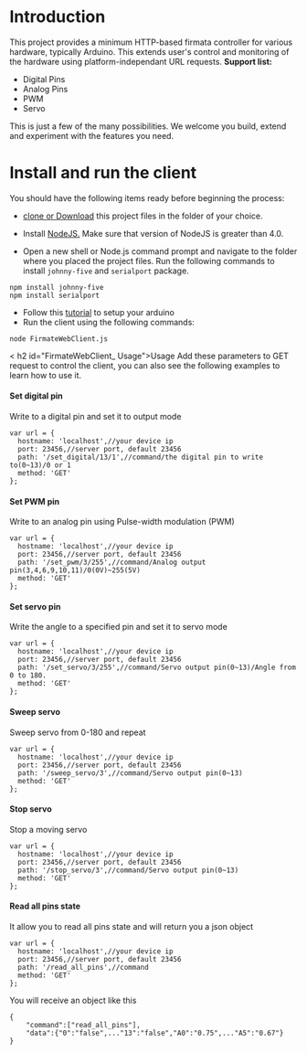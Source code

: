 # Introduction

This project provides a minimum HTTP-based firmata controller for various hardware, typically Arduino. This extends user's control and monitoring of the hardware using platform-independant URL requests. **Support list:**

- Digital Pins
- Analog Pins
- PWM
- Servo

This is just a few of the many possibilities. We welcome you build, extend and experiment with the features you need.

# Install and run the client

You should have the following items ready before beginning the process:

- [clone or Download](https://github.com/LattePandaTeam/LattePanda-Development-Support/tree/master/FirmateWebClient#introduction) this project files in the folder of your choice.

- Install [NodeJS.](https://nodejs.org/) Make sure that version of NodeJS is greater than 4.0.
- Open a new shell or Node.js command prompt and navigate to the folder where you placed the project files. Run the following commands to install `johnny-five` and `serialport` package.

```
npm install johnny-five
npm install serialport
```

- Follow this [tutorial](http://www.lattepanda.com/docs/#SetuptheArduino) to setup your arduino
- Run the client using the following commands:

```
node FirmateWebClient.js
```

< h2 id="FirmateWebClient_ Usage">Usage Add these parameters to GET request to control the client, you can also see the following examples to learn how to use it.

#### Set digital pin

Write to a digital pin and set it to output mode

```
var url = {
  hostname: 'localhost',//your device ip
  port: 23456,//server port, default 23456
  path: '/set_digital/13/1',//command/the digital pin to write to(0~13)/0 or 1
  method: 'GET'
};
```

#### Set PWM pin

Write to an analog pin using Pulse-width modulation (PWM)

```
var url = {
  hostname: 'localhost',//your device ip
  port: 23456,//server port, default 23456
  path: '/set_pwm/3/255',//command/Analog output pin(3,4,6,9,10,11)/0(0V)~255(5V)
  method: 'GET'
};

```

#### Set servo pin

Write the angle to a specified pin and set it to servo mode

```
var url = {
  hostname: 'localhost',//your device ip
  port: 23456,//server port, default 23456
  path: '/set_servo/3/255',//command/Servo output pin(0~13)/Angle from 0 to 180.
  method: 'GET'
};
```

#### Sweep servo

Sweep servo from 0-180 and repeat

```
var url = {
  hostname: 'localhost',//your device ip
  port: 23456,//server port, default 23456
  path: '/sweep_servo/3',//command/Servo output pin(0~13)
  method: 'GET'
};
```

#### Stop servo

Stop a moving servo

```
var url = {
  hostname: 'localhost',//your device ip
  port: 23456,//server port, default 23456
  path: '/stop_servo/3',//command/Servo output pin(0~13)
  method: 'GET'
};

```

#### Read all pins state

It allow you to read all pins state and will return you a json object

```
var url = {
  hostname: 'localhost',//your device ip
  port: 23456,//server port, default 23456
  path: '/read_all_pins',//command
  method: 'GET'
};

```

You will receive an object like this

```
{
    "command":["read_all_pins"],
    "data":{"0":"false",..."13":"false","A0":"0.75",..."A5":"0.67"}
}
```